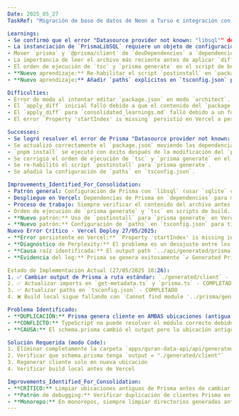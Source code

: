 ```yaml
---
Date: 2025_05_27
TaskRef: "Migración de base de datos de Neon a Turso e integración con quran-data-api"

Learnings:
- Se confirmó que el error "Datasource provider not known: "libsql"" de Prisma se resuelve configurando `provider = "sqlite"` en `schema.prisma` y utilizando `@prisma/adapter-libsql` para la conexión en tiempo de ejecución.
- La instanciación de `PrismaLibSQL` requiere un objeto de configuración `{ url: LIBSQL_URL, authToken: LIBSQL_AUTH_TOKEN }` directamente, no una instancia de cliente de `@libsql/client`.
- Mover `prisma` y `@prisma/client` de `devDependencies` a `dependencies` en `package.json` es una solución recomendada para problemas de despliegue en entornos como Vercel, especialmente en monorepos.
- La importancia de leer el archivo más reciente antes de aplicar `diffs` para evitar errores de coincidencia.
- El orden de ejecución de `tsc` y `prisma generate` en el script de build de Vercel es crucial. `prisma generate` debe ejecutarse *antes* de `tsc` para asegurar que los tipos generados estén disponibles para la compilación de TypeScript.
- **Nuevo aprendizaje:** Re-habilitar el script `postinstall` en `package.json` para ejecutar `prisma generate` es fundamental para asegurar que el cliente de Prisma se genere después de la instalación de dependencias en entornos de despliegue como Vercel.
- **Nuevo aprendizaje:** Añadir `paths` explícitos en `tsconfig.json` para los tipos generados por Prisma (ej. `"../generated/prisma": ["./generated/prisma"]`) es una capa adicional para asegurar que TypeScript encuentre los tipos correctamente en monorepos y entornos de despliegue.

Difficulties:
- Error de modo al intentar editar `package.json` en modo `architect`. Se corrigió cambiando a modo `code`.
- El `apply_diff` inicial falló debido a que el contenido del `package.json` había cambiado, requiriendo una relectura del archivo.
- El `apply_diff` para `consolidated_learnings.md` falló debido a un formato de diff incorrecto (doble `=======`).
- El error `Property 'startIndex' is missing` persistió en Vercel a pesar de las correcciones iniciales, lo que llevó a una investigación más profunda sobre la interacción de Prisma, Turso y Vercel en monorepos.

Successes:
- Se logró resolver el error de Prisma "Datasource provider not known: "libsql"" localmente.
- Se actualizó correctamente el `package.json` moviendo las dependencias de Prisma.
- `pnpm install` se ejecutó con éxito después de la modificación del `package.json`.
- Se corrigió el orden de ejecución de `tsc` y `prisma generate` en el script `build:functions`.
- Se re-habilitó el script `postinstall` para `prisma generate`.
- Se añadió la configuración de `paths` en `tsconfig.json`.

Improvements_Identified_For_Consolidation:
- Patrón general: Configuración de Prisma con `libsql` (usar `sqlite` como `provider` y adaptador en código).
- Despliegue en Vercel: Dependencias de Prisma en `dependencies` para monorepos.
- Proceso de trabajo: Siempre verificar el contenido del archivo antes de `apply_diff`.
- Orden de ejecución de `prisma generate` y `tsc` en scripts de build.
- **Nuevo patrón:** Uso de `postinstall` para `prisma generate` en Vercel.
- **Nuevo patrón:** Configuración de `paths` en `tsconfig.json` para tipos de Prisma en monorepos.
Nuevo Error Crítico - Vercel Deploy 27/05/2025:
- **Error persistente en Vercel:** `Property 'startIndex' is missing in type` continúa apareciendo a pesar de que Prisma se genera correctamente en el log de Vercel.
- **Diagnóstico de Perplexity:** El problema es un desajuste entre los tipos generados por Prisma y la resolución de tipos de TypeScript en Vercel.
- **Causa raíz identificada:** El output path `../api/generated/prisma` no es estándar y puede causar problemas de resolución de rutas en entornos de despliegue.
- **Evidencia del log:** Prisma se genera exitosamente `✔ Generated Prisma Client (v6.8.2) to ./api/generated/prisma` pero TypeScript sigue usando tipos obsoletos.

Estado de Implementación Actual (27/05/2025 10:26):
1. ✅ Cambiar output de Prisma a ruta estándar: `./generated/client` - COMPLETADO
2. ✅ Actualizar imports en `get-metadata.ts` y `prisma.ts` - COMPLETADO
3. ✅ Actualizar paths en `tsconfig.json` - COMPLETADO
4. ❌ Build local sigue fallando con `Cannot find module '../prisma/generated/client'`

Problema Identificado:
- **DUPLICACIÓN:** Prisma genera cliente en AMBAS ubicaciones (antigua: `api/generated/prisma/` y nueva: `prisma/generated/client/`)
- **CONFLICTO:** TypeScript no puede resolver el módulo correcto debido a la duplicación
- **CAUSA:** El schema.prisma cambió el output pero la ubicación antigua no se limpió completamente

Solución Requerida (modo Code):
1. Eliminar completamente la carpeta `apps/quran-data-api/api/generated/`
2. Verificar que schema.prisma tenga `output = "./generated/client"`
3. Regenerar cliente solo en nueva ubicación
4. Verificar build local antes de Vercel

Improvements_Identified_For_Consolidation:
- **CRÍTICO:** Limpiar ubicaciones antiguas de Prisma antes de cambiar rutas de output
- **Patrón de debugging:** Verificar duplicación de clientes Prisma en múltiples ubicaciones
- **Monorepo:** En monorepos, siempre limpiar directorios generados antes de cambiar configuración de Prisma
---
```

